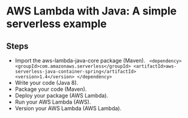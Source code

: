 # AWS Lambda with Java: A simple serverless example

## Steps

* Import the aws-lambda-java-core package (Maven).
`
        <dependency>
            <groupId>com.amazonaws.serverless</groupId>
            <artifactId>aws-serverless-java-container-spring</artifactId>
            <version>1.4</version>
        </dependency>`
* Write your code (Java 8).
* Package your code (Maven).
* Deploy your package (AWS Lambda).
* Run your AWS Lambda (AWS).
* Version your AWS Lambda (AWS Lambda).


